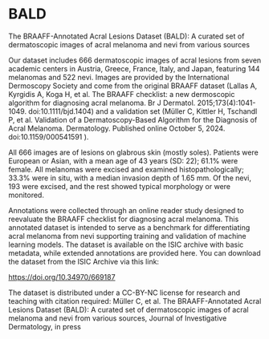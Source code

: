 # BALD
The BRAAFF-Annotated Acral Lesions Dataset (BALD): A curated set of dermatoscopic images of acral melanoma and nevi from various sources

Our dataset includes 666 dermatoscopic images of acral lesions from seven academic centers in Austria, Greece, France, Italy, and Japan, featuring 144 melanomas and 522 nevi. Images are provided by the International Dermoscopy Society and come from the original BRAAFF dataset (Lallas A, Kyrgidis A, Koga H, et al. The BRAAFF checklist: a new dermoscopic algorithm for diagnosing acral melanoma. Br J Dermatol. 2015;173(4):1041-1049. doi:10.1111/bjd.1404) and a validation set (Müller C, Kittler H, Tschandl P, et al. Validation of a Dermatoscopy-Based Algorithm for the Diagnosis of Acral Melanoma. Dermatology. Published online October 5, 2024. doi:10.1159/000541591 ). 

All 666 images are of lesions on glabrous skin (mostly soles).  Patients were European or Asian, with a mean age of 43 years (SD: 22); 61.1% were female. All melanomas were excised and examined histopathologically; 33.3% were in situ, with a median invasion depth of 1.65 mm. Of the nevi, 193 were excised, and the rest showed typical morphology or were monitored.

Annotations were collected through an online reader study designed to reevaluate the BRAAFF checklist for diagnosing acral melanoma. This annotated dataset is intended to serve as a benchmark for differentiating acral melanoma from nevi supporting training and validation of machine learning models. The dataset is available on the ISIC archive with basic metadata, while extended annotations are provided here. You can download the dataset from the ISIC Archive via this link:

https://doi.org/10.34970/669187

The dataset is distributed under a CC-BY-NC license for research and teaching with citation required: Müller C, et al. The BRAAFF-Annotated Acral Lesions Dataset (BALD): A curated set of dermatoscopic images of acral melanoma and nevi from various sources, Journal of Investigative Dermatology, in press


